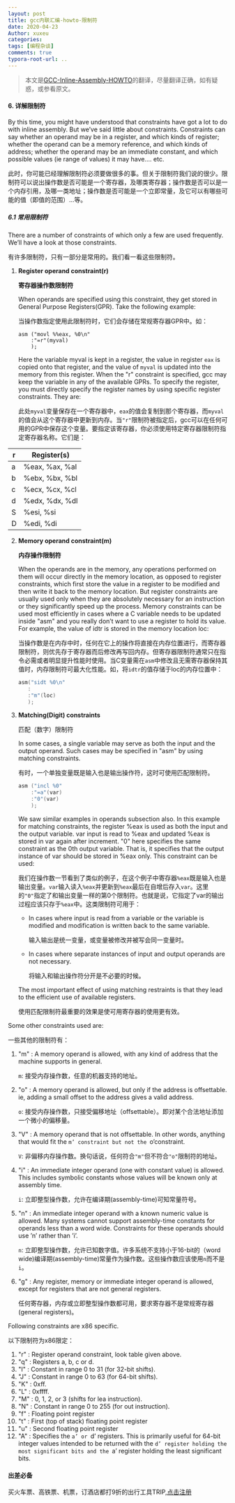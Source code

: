 ```yaml
---
layout: post
title: gcc内联汇编-howto-限制符
date: 2020-04-23
Author: xuxeu
categories: 
tags: [编程杂谈]
comments: true
typora-root-url: ..
---
```


> 本文是[GCC-Inline-Assembly-HOWTO](http://www.ibiblio.org/gferg/ldp/GCC-Inline-Assembly-HOWTO.html)的翻译，尽量翻译正确，如有疑惑，或参看原文。

#### 6. 详解限制符

By this time, you might have understood that constraints have got a lot to do with inline assembly. But we’ve said little about constraints. Constraints can say whether an operand may be in a register, and which kinds of register; whether the operand can be a memory reference, and which kinds of address; whether the operand may be an immediate constant, and which possible values (ie range of values) it may have.... etc.

此时，你可能已经理解限制符必须要做很多的事。但关于限制符我们说的很少。限制符可以说出操作数是否可能是一个寄存器，及哪类寄存器；操作数是否可以是一个内存引用，及哪一类地址；操作数是否可能是一个立即常量，及它可以有哪些可能的值（即值的范围）...等。

##### 6.1 常用限制符

There are a number of constraints of which only a few are used frequently. We’ll have a look at those constraints.

有许多限制符，只有一部分是常用的。我们看一看这些限制符。

1. **Register operand constraint(r)**

   **寄存器操作数限制符**

   When operands are specified using this constraint, they get stored in General Purpose Registers(GPR). Take the following example:

   当操作数指定使用此限制符时，它们会存储在常规寄存器GPR中。如：

   ```
   asm ("movl %%eax, %0\n"
       :"=r"(myval)
       );
   ```

   Here the variable myval is kept in a register, the value in register `eax` is copied onto that register, and the value of `myval` is updated into the memory from this register. When the "r" constraint is specified, gcc may keep the variable in any of the available GPRs. To specify the register, you must directly specify the register names by using specific register constraints. They are:

   此处`myval`变量保存在一个寄存器中，`eax`的值会复制到那个寄存器，而`myval`的值会从这个寄存器中更新到内存。当`"r"`限制符被指定后，gcc可以在任何可用的GPR中保存这个变量。要指定该寄存器，你必须使用特定寄存器限制符指定寄存器名称。它们是：

| r    | Register(s)    |
| ---- | -------------- |
| a    | %eax, %ax, %al |
| b    | %ebx, %bx, %bl |
| c    | %ecx, %cx, %cl |
| d    | %edx, %dx, %dl |
| S    | %esi, %si      |
| D    | %edi, %di      |

2. **Memory operand constraint(m)**

   **内存操作限制符**

   When the operands are in the memory, any operations performed on them will occur directly in the memory location, as opposed to register constraints, which first store the value in a register to be modified and then write it back to the memory location. But register constraints are usually used only when they are absolutely necessary for an instruction or they significantly speed up the process. Memory constraints can be used most efficiently in cases where a C variable needs to be updated inside "asm" and you really don’t want to use a register to hold its value. For example, the value of idtr is stored in the memory location loc:

   当操作数是在内存中时，任何在它上的操作将直接在内存位置进行，而寄存器限制符，则优先存于寄存器而后修改再写回内存。但寄存器限制符通常只在指令必需或者明显提升性能时使用。当C变量需在`asm`中修改且无需寄存器保持其值时，内存限制符可最大化性能。如，将`idtr`的值存储于loc的内存位置中：

   ```c
   asm("sidt %0\n"
      :
      :"m"(loc)
      );
   ```

3. **Matching(Digit) constraints**

   匹配（数字）限制符

   In some cases, a single variable may serve as both the input and the output operand. Such cases may be specified in "asm" by using matching constraints.

   有时，一个单独变量既是输入也是输出操作符，这时可使用匹配限制符。

   ```c
   asm ("incl %0"
       :"=a"(var)
       :"0"(var)
       );
   ```

   We saw similar examples in operands subsection also. In this example for matching constraints, the register %eax is used as both the input and the output variable. var input is read to %eax and updated %eax is stored in var again after increment. "0" here specifies the same constraint as the 0th output variable. That is, it specifies that the output instance of var should be stored in %eax only. This constraint can be used:

   我们在操作数一节看到了类似的例子，在这个例子中寄存器`%eax`既是输入也是输出变量。`var`输入读入`%eax`并更新到`%eax`最后在自增后存入`var`。这里的`"0"`指定了和输出变量一样的第0个限制符。也就是说，它指定了var的输出过程应该只存于`%eax`中。这类限制符可用于：

   - In cases where input is read from a variable or the variable is modified and modification is written back to the same variable.

     输入输出是统一变量，或变量被修改并被写会同一变量时。

   - In cases where separate instances of input and output operands are not necessary.

     将输入和输出操作符分开是不必要的时候。

   The most important effect of using matching restraints is that they lead to the efficient use of available registers.

   使用匹配限制符最重要的效果是使可用寄存器的使用更有效。

Some other constraints used are:

一些其他的限制符有：

1. "m" : A memory operand is allowed, with any kind of address that the machine supports in general.

   `m`: 接受内存操作数，任意的机器支持的地址。

2. "o" : A memory operand is allowed, but only if the address is offsettable. ie, adding a small offset to the address gives a valid address.

   `o`: 接受内存操作数，只接受偏移地址（offsettable）。即对某个合法地址添加一个微小的偏移量。

3. "V" : A memory operand that is not offsettable. In other words, anything that would fit the `m’ constraint but not the `o’constraint.

   `V`: 非偏移内存操作数。换句话说，任何符合`"m"`但不符合`"o"`限制符的地址。

4. "i" : An immediate integer operand (one with constant value) is allowed. This includes symbolic constants whose values will be known only at assembly time.

   `i`: 立即整型操作数，允许在编译期(assembly-time)可知常量符号。

5. "n" : An immediate integer operand with a known numeric value is allowed. Many systems cannot support assembly-time constants for operands less than a word wide. Constraints for these operands should use ’n’ rather than ’i’.

   `n`: 立即整型操作数，允许已知数字值。许多系统不支持小于16-bit的（word wide)编译期(assembly-time)常量作为操作数。这些操作数应该使用`n`而不是`i`。

6. "g" : Any register, memory or immediate integer operand is allowed, except for registers that are not general registers.

   任何寄存器，内存或立即整型操作数都可用，要求寄存器不是常规寄存器(general registers)。

Following constraints are x86 specific.

以下限制符为x86限定：

1. "r" : Register operand constraint, look table given above.
2. "q" : Registers a, b, c or d.
3. "I" : Constant in range 0 to 31 (for 32-bit shifts).
4. "J" : Constant in range 0 to 63 (for 64-bit shifts).
5. "K" : 0xff.
6. "L" : 0xffff.
7. "M" : 0, 1, 2, or 3 (shifts for lea instruction).
8. "N" : Constant in range 0 to 255 (for out instruction).
9. "f" : Floating point register
10. "t" : First (top of stack) floating point register
11. "u" : Second floating point register
12. "A" : Specifies the `a’ or `d’ registers. This is primarily useful for 64-bit integer values intended to be returned with the `d’ register holding the most significant bits and the `a’ register holding the least significant bits.

#### 出差必备

买火车票、高铁票、机票，订酒店都打9折的出行工具TRIP,[点击注册](https://h5.itrip.world/#/register/6tpd1Z)